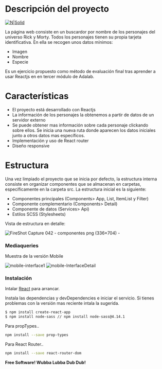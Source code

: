 # Descripción del proyecto

[![N|Solid](https://media.giphy.com/media/l41JU9pUyosHzWyuQ/giphy.gif)](https://nodesource.com/products/nsolid)

La página web consiste en un buscardor por nombre de los personajes del universo Rick y Morty.
Todos los personajes tienen su propia tarjeta identificativa. En ella se recogen unos datos mínimos:

- Imagen
- Nombre
- Especie

Es un ejercicio propuesto como método de evaluación final tras aprender a usar Reactjs en en tercer módulo de Adalab.

# Características

- El proyecto está desarrollado con Reactjs
- La información de los personajes la obtenemos a partir de datos de un servidor externo
- Se puede obtener mas información sobre cada personaje clickando sobre ellos. Se inicia una nueva ruta donde aparecen los datos iniciales junto a otros datos mas específicos.
- Implementación y uso de React router
- Diseño responsive

# Estructura

Una vez limpiado el proyecto que se inicia por defecto, la estructura interna consiste en organizar componentes que se almacenan en carpetas, específicamente en la carpeta src.
La estructura inicial es la siguiente:

- Componentes principales (Components> App, List, ItemList y Filter)
- Componente complementario (Components> Detail)
- Componente de datos (Services> Api)
- Estilos SCSS (Stylesheets)

Vista de estructura en detalle:

![FireShot Capture 042 - componentes png (336×704) - ](https://user-images.githubusercontent.com/70572595/101982806-b7a84d80-3c76-11eb-9b87-d816ca8caa47.png)

### Mediaqueries

Muestra de la versión Mobile

![mobile-interface1](https://user-images.githubusercontent.com/70572595/101982552-0c4ac900-3c75-11eb-82a5-ddfba51983b3.png)
![mobile-InterfaceDetail](https://user-images.githubusercontent.com/70572595/101982488-8e86bd80-3c74-11eb-8027-3820fc6f9f02.png)

### Instalación

Intalar [React](https://reactjs.org/) para arrancar.

Instala las dependencias y devDependencies e iniciar el servicio. Si tienes problemas con la versión mas reciente intala la sugerida.

```sh
$ npm install create-react-app
$ npm install node-sass // npm install node-sass@4.14.1
```

Para propTypes..

```sh
npm install --save prop-types
```

Para React Router..

```sh
npm install --save react-router-dom
```

**Free Software! Wubba Lubba Dub Dub!**

